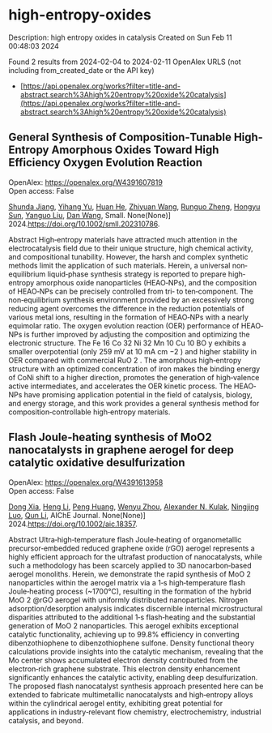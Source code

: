 # high-entropy-oxides
Description: high entropy oxides in catalysis
Created on Sun Feb 11 00:48:03 2024

Found 2 results from 2024-02-04 to 2024-02-11
OpenAlex URLS (not including from_created_date or the API key)
- [https://api.openalex.org/works?filter=title-and-abstract.search%3Ahigh%20entropy%20oxide%20catalysis](https://api.openalex.org/works?filter=title-and-abstract.search%3Ahigh%20entropy%20oxide%20catalysis)

## General Synthesis of Composition‐Tunable High‐Entropy Amorphous Oxides Toward High Efficiency Oxygen Evolution Reaction   

OpenAlex: https://openalex.org/W4391607819    
Open access: False
    
[Shunda Jiang](https://openalex.org/A5019020896), [Yihang Yu](https://openalex.org/A5019226659), [Huan He](https://openalex.org/A5003452086), [Zhiyuan Wang](https://openalex.org/A5001556458), [Runguo Zheng](https://openalex.org/A5059496516), [Hongyu Sun](https://openalex.org/A5039667666), [Yanguo Liu](https://openalex.org/A5056512009), [Dan Wang](https://openalex.org/A5058380236), Small. None(None)] 2024.https://doi.org/10.1002/smll.202310786.
    
Abstract High‐entropy materials have attracted much attention in the electrocatalysis field due to their unique structure, high chemical activity, and compositional tunability. However, the harsh and complex synthetic methods limit the application of such materials. Herein, a universal non‐equilibrium liquid‐phase synthesis strategy is reported to prepare high‐entropy amorphous oxide nanoparticles (HEAO‐NPs), and the composition of HEAO‐NPs can be precisely controlled from tri‐ to ten‐component. The non‐equilibrium synthesis environment provided by an excessively strong reducing agent overcomes the difference in the reduction potentials of various metal ions, resulting in the formation of HEAO‐NPs with a nearly equimolar ratio. The oxygen evolution reaction (OER) performance of HEAO‐NPs is further improved by adjusting the composition and optimizing the electronic structure. The Fe 16 Co 32 Ni 32 Mn 10 Cu 10 BO y exhibits a smaller overpotential (only 259 mV at 10 mA cm −2 ) and higher stability in OER compared with commercial RuO 2 . The amorphous high‐entropy structure with an optimized concentration of iron makes the binding energy of CoNi shift to a higher direction, promotes the generation of high‐valence active intermediates, and accelerates the OER kinetic process. The HEAO‐NPs have promising application potential in the field of catalysis, biology, and energy storage, and this work provides a general synthesis method for composition‐controllable high‐entropy materials.    

    

## Flash Joule‐heating synthesis of MoO2 nanocatalysts in graphene aerogel for deep catalytic oxidative desulfurization   

OpenAlex: https://openalex.org/W4391613958    
Open access: False
    
[Dong Xia](https://openalex.org/A5051652070), [Heng Li](https://openalex.org/A5090877758), [Peng Huang](https://openalex.org/A5019214638), [Wenyu Zhou](https://openalex.org/A5047701204), [Alexander N. Kulak](https://openalex.org/A5057436722), [Ningjing Luo](https://openalex.org/A5068116015), [Qun Li](https://openalex.org/A5066887020), AIChE Journal. None(None)] 2024.https://doi.org/10.1002/aic.18357.
    
Abstract Ultra‐high‐temperature flash Joule‐heating of organometallic precursor‐embedded reduced graphene oxide (rGO) aerogel represents a highly efficient approach for the ultrafast production of nanocatalysts, while such a methodology has been scarcely applied to 3D nanocarbon‐based aerogel monoliths. Herein, we demonstrate the rapid synthesis of MoO 2 nanoparticles within the aerogel matrix via a 1‐s high‐temperature flash Joule‐heating process (~1700°C), resulting in the formation of the hybrid MoO 2 @rGO aerogel with uniformly distributed nanoparticles. Nitrogen adsorption/desorption analysis indicates discernible internal microstructural disparities attributed to the additional 1‐s flash‐heating and the substantial generation of MoO 2 nanoparticles. This aerogel exhibits exceptional catalytic functionality, achieving up to 99.8% efficiency in converting dibenzothiophene to dibenzothiophene sulfone. Density functional theory calculations provide insights into the catalytic mechanism, revealing that the Mo center shows accumulated electron density contributed from the electron‐rich graphene substrate. This electron density enhancement significantly enhances the catalytic activity, enabling deep desulfurization. The proposed flash nanocatalyst synthesis approach presented here can be extended to fabricate multimetallic nanocatalysts and high‐entropy alloys within the cylindrical aerogel entity, exhibiting great potential for applications in industry‐relevant flow chemistry, electrochemistry, industrial catalysis, and beyond.    

    
